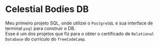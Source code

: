 # Celestial Bodies DB

Meu primeiro projeto SQL, onde utilizei o `PostgreSQL` e sua interface de terminal `psql` para construir o DB.  
Esse é um dos projetos que fiz para o obter o certificado de `Relational Database` do currículo do `freeCodeCamp`.